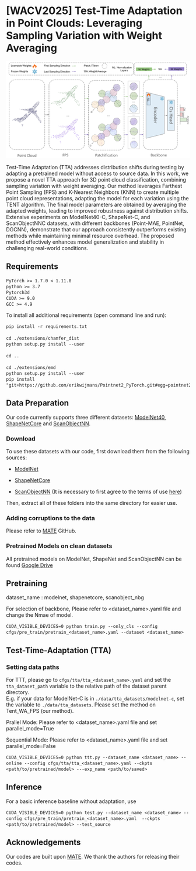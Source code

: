 # [WACV2025] Test-Time Adaptation in Point Clouds: Leveraging Sampling Variation with Weight Averaging

![image](./figures/main_net.png)

Test-Time Adaptation (TTA) addresses distribution shifts during testing by adapting a pretrained model without access to source data. In this work, we propose a novel
TTA approach for 3D point cloud classification, combining sampling variation with weight averaging. Our method leverages Farthest Point Sampling (FPS) and K-Nearest
Neighbors (KNN) to create multiple point cloud representations, adapting the model for each variation using the TENT algorithm. The final model parameters are obtained
by averaging the adapted weights, leading to improved robustness against distribution shifts. Extensive experiments on ModelNet40-C, ShapeNet-C, and ScanObjectNNC datasets, with different backbones (Point-MAE, PointNet, DGCNN), demonstrate that our approach consistently outperforms existing methods while maintaining minimal resource overhead. The proposed method effectively enhances model generalization and stability in challenging real-world conditions.


## Requirements
```
PyTorch >= 1.7.0 < 1.11.0  
python >= 3.7  
Pytorch3d
CUDA >= 9.0  
GCC >= 4.9  
```
To install all additional requirements (open command line and run):
```
pip install -r requirements.txt

cd ./extensions/chamfer_dist
python setup.py install --user

cd ..

cd ./extensions/emd
python setup.py install --user
pip install "git+https://github.com/erikwijmans/Pointnet2_PyTorch.git#egg=pointnet2_ops&subdirectory=pointnet2_ops_lib"
```

## Data Preparation
Our code currently supports three different datasets: [ModelNet40](https://arxiv.org/abs/1406.5670), [ShapeNetCore](https://arxiv.org/abs/1512.03012) and [ScanObjectNN](https://arxiv.org/abs/1908.04616).
  
### Download
To use these datasets with our code, first download them from the following sources:  
- [ModelNet](https://shapenet.cs.stanford.edu/media/modelnet40_normal_resampled.zip) 

- [ShapeNetCore](https://cloud.tsinghua.edu.cn/f/06a3c383dc474179b97d/)

- [ScanObjectNN](https://hkust-vgd.ust.hk/scanobjectnn/h5_files.zip) (It is necessary to first agree to the terms of use [here](https://forms.gle/g29a6qSgjatjb1vZ6))  

Then, extract all of these folders into the same directory for easier use.

### Adding corruptions to the data
Please refer to [MATE](https://github.com/jmiemirza/MATE) GitHub. 

### Pretrained Models on clean datasets
All pretrained models on ModelNet, ShapeNet and ScanObjectNN can be found [Google Drive](https://drive.google.com/drive/folders/1wUH7gInq5OHwNo5c6bOVYMeguwZiEA0B?usp=sharing)



## Pretraining

dataset_name : modelnet, shapenetcore, scanobject_nbg

For selection of backbone, Please refer to <dataset_name>.yaml file and change the Nmae of model.
```
CUDA_VISIBLE_DEVICES=0 python train.py --only_cls --config cfgs/pre_train/pretrain_<dataset_name>.yaml --dataset <dataset_name>
```

## Test-Time-Adaptation (TTA)
### Setting data paths 
For TTT, please go to `cfgs/tta/tta_<dataset_name>.yaml` and set the `tta_dataset_path` variable to the relative path of the dataset parent directory.  
E.g. if your data for ModelNet-C is in `./data/tta_datasets/modelnet-c`, set the variable to `./data/tta_datasets`. Please set the method on Tent_WA_FPS (our method).

Prallel Mode: Please refer to <dataset_name>.yaml file and set parallel_mode=True

Sequential Mode: Please refer to <dataset_name>.yaml file and set parallel_mode=False
```
CUDA_VISIBLE_DEVICES=0 python ttt.py --dataset_name <dataset_name> --online --config cfgs/tta/tta_<dataset_name>.yaml --ckpts <path/to/pretrained/model> ---exp_name <path/to/saved>
```

## Inference

For a basic inference baseline without adaptation, use
```
CUDA_VISIBLE_DEVICES=0 python test.py --dataset_name <dataset_name> --config cfgs/pre_train/pretrain_<dataset_name>.yaml  --ckpts <path/to/pretrained/model> --test_source
```

## Acknowledgements
Our codes are built upon [MATE](https://github.com/jmiemirza/MATE). We thank the authors for releasing their codes.
